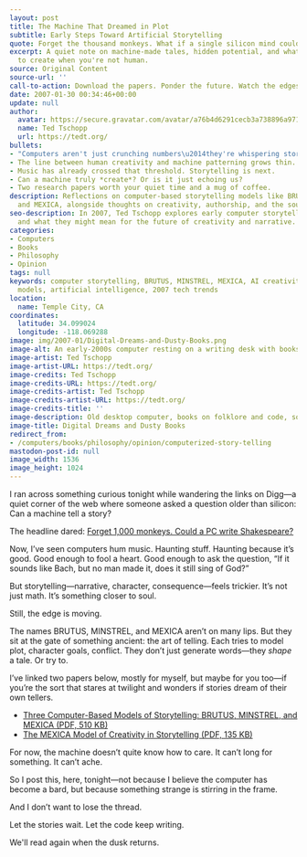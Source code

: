 ```yaml
---
layout: post
title: The Machine That Dreamed in Plot
subtitle: Early Steps Toward Artificial Storytelling
quote: Forget the thousand monkeys. What if a single silicon mind could write Shakespeare?
excerpt: A quiet note on machine-made tales, hidden potential, and what it might mean
  to create when you're not human.
source: Original Content
source-url: ''
call-to-action: Download the papers. Ponder the future. Watch the edges of the map.
date: 2007-01-30 00:34:46+00:00
update: null
author:
  avatar: https://secure.gravatar.com/avatar/a76b4d6291cecb3a738896a971bfb903?s=512&d=mp&r=g
  name: Ted Tschopp
  url: https://tedt.org/
bullets:
- "Computers aren't just crunching numbers\u2014they're whispering stories."
- The line between human creativity and machine patterning grows thin.
- Music has already crossed that threshold. Storytelling is next.
- Can a machine truly *create*? Or is it just echoing us?
- Two research papers worth your quiet time and a mug of coffee.
description: Reflections on computer-based storytelling models like BRUTUS, MINSTREL,
  and MEXICA, alongside thoughts on creativity, authorship, and the soul of narrative.
seo-description: In 2007, Ted Tschopp explores early computer storytelling experiments
  and what they might mean for the future of creativity and narrative.
categories:
- Computers
- Books
- Philosophy
- Opinion
tags: null
keywords: computer storytelling, BRUTUS, MINSTREL, MEXICA, AI creativity, narrative
  models, artificial intelligence, 2007 tech trends
location:
  name: Temple City, CA
coordinates:
  latitude: 34.099024
  longitude: -118.069288
image: img/2007-01/Digital-Dreams-and-Dusty-Books.png
image-alt: An early-2000s computer resting on a writing desk with books and coffee
image-artist: Ted Tschopp
image-artist-URL: https://tedt.org/
image-credits: Ted Tschopp
image-credits-URL: https://tedt.org/
image-credits-artist: Ted Tschopp
image-credits-artist-URL: https://tedt.org/
image-credits-title: ''
image-description: Old desktop computer, books on folklore and code, soft lamplight.
image-title: Digital Dreams and Dusty Books
redirect_from:
- /computers/books/philosophy/opinion/computerized-story-telling
mastodon-post-id: null
image_width: 1536
image_height: 1024
---
```

I ran across something curious tonight while wandering the links on Digg—a quiet corner of the web where someone asked a question older than silicon: Can a machine tell a story?

The headline dared: [Forget 1,000 monkeys. Could a PC write Shakespeare?](https://web.archive.org/web/20071117063826/http://digg.com/software/Forget_1000_monkeys_could_a_PC_write_Shakespeare)

Now, I’ve seen computers hum music. Haunting stuff. Haunting because it’s good. Good enough to fool a heart. Good enough to ask the question, “If it sounds like Bach, but no man made it, does it still sing of God?”

But storytelling—narrative, character, consequence—feels trickier. It’s not just math. It’s something closer to soul.

Still, the edge is moving.

The names BRUTUS, MINSTREL, and MEXICA aren’t on many lips. But they sit at the gate of something ancient: the art of telling. Each tries to model plot, character goals, conflict. They don’t just generate words—they *shape* a tale. Or try to.

I’ve linked two papers below, mostly for myself, but maybe for you too—if you’re the sort that stares at twilight and wonders if stories dream of their own tellers.

- [Three Computer-Based Models of Storytelling: BRUTUS, MINSTREL, and MEXICA (PDF, 510 KB)](https://tedt.org/files/Three_computer-based_models_of_storytelling_BRUTUS.pdf)
- [The MEXICA Model of Creativity in Storytelling (PDF, 135 KB)](https://tedt.org/files/MEXICA_DPhil_RPyP.pdf)

For now, the machine doesn’t quite know how to care. It can’t long for something. It can’t ache.

So I post this, here, tonight—not because I believe the computer has become a bard, but because something strange is stirring in the frame.

And I don’t want to lose the thread.

Let the stories wait. Let the code keep writing.

We'll read again when the dusk returns.